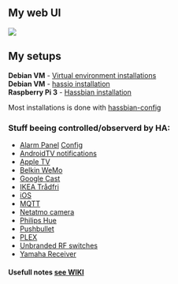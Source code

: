 ## My web UI
<img src=https://raw.githubusercontent.com/ludeeus/Home-Assistant-Config/master/www/current.png></img>

## My setups
**Debian VM**      - [Virtual environment installations](https://home-assistant.io/docs/installation/virtualenv/)  
**Debian VM**      - [hassio installation](https://home-assistant.io/hassio/installation/#alternative-install-on-generic-linux-server)  
**Raspberry Pi 3** - [Hassbian installation](https://github.com/home-assistant/pi-gen/releases/latest)  


Most installations is done with [hassbian-config](https://github.com/home-assistant/hassbian-scripts/releases/latest)  

### Stuff beeing controlled/observerd by HA:
* [Alarm Panel](https://community.home-assistant.io/t/yet-another-take-on-an-alarm-system/32386) [Config](/packages/alarm.yaml)
* [AndroidTV notifications](https://home-assistant.io/components/notify.nfandroidtv/)
* [Apple TV](https://home-assistant.io/components/apple_tv/)
* [Belkin WeMo](https://home-assistant.io/components/wemo/)
* [Google Cast](https://home-assistant.io/components/media_player.cast/)
* [IKEA Trådfri](https://home-assistant.io/components/tradfri/)
* [iOS](https://home-assistant.io/docs/ecosystem/ios/)
* [MQTT](https://home-assistant.io/components/mqtt/)
* [Netatmo camera](https://home-assistant.io/components/camera.netatmo/)
* [Philips Hue](https://home-assistant.io/components/hue/)
* [Pushbullet](https://home-assistant.io/components/notify.pushbullet/)
* [PLEX](https://home-assistant.io/components/media_player.plex/)
* [Unbranded RF switches](#)
* [Yamaha Receiver](https://home-assistant.io/components/media_player.yamaha/)

#### Usefull notes [see WIKI](https://github.com/ludeeus/hass-config/wiki)
